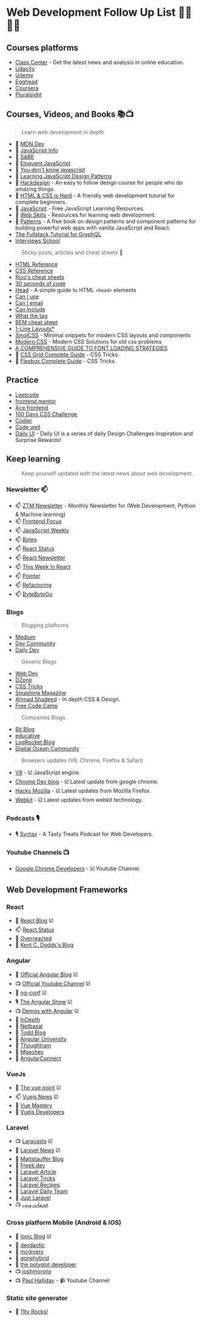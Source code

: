 # Web Development Follow Up List 👨‍💻👨‍💻

## Courses platforms

- [Class Center](https://www.classcentral.com/) - Get the latest news and analysis in online education.
- [Udacity](https://www.udacity.com)
- [Udemy](https://www.udemy.com/courses/)
- [Egghead](https://egghead.io/)
- [Coursera](https://www.coursera.org/)
- [Pluralsight](https://www.pluralsight.com/)

## Courses, Videos, and Books 📚📺

> Learn web development in depth

- 🔖 [MDN Dev](https://developer.mozilla.org/en-US/)
- 🔖 [JavaScript Info](https://javascript.info/)
- 🔖 [SABE](https://sabe.io/)
- 📕 [Eloquent JavaScript](https://eloquentjavascript.net/)
- 📕 [You don't know javascript](https://github.com/getify/You-Dont-Know-JS)
- 📕 [Learning JavaScript Design Patterns](https://addyosmani.com/resources/essentialjsdesignpatterns/book/)
- 📗 [Hackdesign](https://hackdesign.org) - An easy to follow design course for people who do amazing things.
- 📗 [HTML & CSS is Hard](https://internetingishard.com/html-and-css/) - A friendly web development tutorial for complete beginners.
- 🔗 [Java5cript](https://www.java5cript.com/) - Free JavaScript Learning Resources.
- 🔗 [Web Skills](https://andreasbm.github.io/web-skills/) - Resources for learning web development.
- 📗 [Patterns](https://www.patterns.dev/) - A free book on design patterns and component patterns for building powerful web apps with vanilla JavaScript and React.
- [The Fullstack Tutorial for GraphQL](https://www.howtographql.com/)
- [Interviews School](https://interviews.school/)

> Sticky posts, articles and cheat sheets 📌

- [HTML Reference](http://htmlreference.io/)
- [CSS Reference](http://cssreference.io/)
- [Rico's cheat sheets](https://devhints.io/)
- [30 seconds of code](https://www.30secondsofcode.org/)
- [Head](https://htmlhead.dev/) - A simple guide to HTML `<head>` elements
- [Can I use](https://caniuse.com/)
- [Can I email](https://www.caniemail.com/)
- [Can Include](https://caninclude.glitch.me/)
- [What the tag](https://whatthetag.com/#/)
- [BEM cheat sheet](https://9elements.com/bem-cheat-sheet/)
- [1-Line Layouts\*](https://1linelayouts.glitch.me/)
- [SmolCSS](https://smolcss.dev/) - Minimal snippets for modern CSS layouts and components
- [Modern CSS](https://moderncss.dev/) - Modern CSS Solutions for old css problems
- [A COMPREHENSIVE GUIDE TO FONT LOADING STRATEGIES](https://www.zachleat.com/web/comprehensive-webfonts/)
- 📜 [CSS Grid Complete Guide](https://css-tricks.com/snippets/css/complete-guide-grid/) - CSS Tricks.
- 📜 [Flexbox Complete Guide](https://css-tricks.com/snippets/css/a-guide-to-flexbox/) - CSS Tricks.

## Practice

- [Leetcode](https://leetcode.com/)
- [frontend mentor](https://www.frontendmentor.io/)
- [Ace frontend](https://www.acefrontend.com/)
- [100 Days CSS Challenge](https://100dayscss.com/)
- [Codier](https://codier.io/)
- [Code well](https://www.codewell.cc/)
- [Daily UI](https://www.dailyui.co/) - Daily UI is a series of daily Design Challenges Inspiration and Surprise Rewards!


## Keep learning

> Keep yourself updated with the latest news about web development.

### Newsletter 📫

- 📫 [ZTM Newsletter](https://zerotomastery.io/blog/) - Monthly Newsletter for (Web Development, Python & Machine learning)
- 📫 [Frontend Focus](https://frontendfoc.us/issues)
- 📫 [JavaScript Weekly](https://javascriptweekly.com/issues)
- 📫 [Bytes](https://bytes.dev/archives/)
- 📫 [React Status](https://react.statuscode.com/issues)
- 📫 [React Newsletter](https://reactnewsletter.com/issues)
- 📫 [This Week In React](https://www.getrevue.co/profile/thisweekinreact)
- 📫 [Pointer](https://www.pointer.io/archives/)
- 📫 [Refactoring](https://refactoring.fm/archive)
- 📫 [ByteByteGo](https://blog.bytebytego.com/archive)

### Blogs

> Blogging platforms

- [Medium](https://medium.com/)
- [Dev Community](https://dev.to/)
- [Daily Dev](https://daily.dev/)


> Generic Blogs

- [Web Dev](https://web.dev/)
- [DZone](https://dzone.com/)
- [CSS Tricks](https://css-tricks.com/)
- [Smashing Magazine](https://www.smashingmagazine.com/)
- [Ahmad Shadeed](https://ishadeed.com/) - In depth CSS & Design.
- [Free Code Camp](https://www.freecodecamp.org/news/)


> Companies Blogs

- [Bit Blog](https://blog.bitsrc.io/)
- [educative](https://www.educative.io/blog)
- [LogRocket Blog](https://blog.logrocket.com/)
- [Digital Ocean Community](https://www.digitalocean.com/community)

> Browsers updates (V8, Chrome, Firefox & Safari)

- [V8](https://v8.dev/) - ☑️ JavaScript engine.
- [Chrome Dev blog](https://developer.chrome.com/blog/) - ☑️ Latest update from google chrome.
- [Hacks Mozilla](https://hacks.mozilla.org/) - ☑️ Latest updates from Mozilla Firefox.
- [Webkit](https://webkit.org/blog/) - ☑️ Latest updates from webkit technology.

### Podcasts 🎙

- 🎙 [Syntax](https://syntax.fm/) - A Tasty Treats Podcast for Web Developers.

### Youtube Channels 📺

- [Google Chrome Developers](https://www.youtube.com/channel/UCnUYZLuoy1rq1aVMwx4aTzw) - ☑️ Youtube Channel.

## Web Development Frameworks

### React

- 📰 [React Blog](https://reactjs.org/blog/) ☑️
- 📫 [React Status](https://react.statuscode.com/)
- 📰 [Overreacted](https://overreacted.io/)
- 📰 [Kent C. Dodds's Blog](https://kentcdodds.com/blog)

### Angular

- 📰 [Official Angular Blog](https://blog.angular.io/) ☑️
- 📺 [Official Youtube Channel](https://www.youtube.com/c/Angular/featured) ☑️
- 📢 [ng-conf](https://www.youtube.com/channel/UCm9iiIfgmVODUJxINecHQkA) ☑️
- 🎙 [The Angular Show](https://www.spreaker.com/show/angular-show) ☑️
- 📺 [Demos with Angular](https://www.youtube.com/c/DemoswithAngular/videos) ☑️
- 📰 [InDepth](https://indepth.dev/)
- 📰 [Netbasal](https://netbasal.medium.com/)
- 📰 [Todd Blog](https://ultimatecourses.com/blog/)
- 📰 [Angular University](https://blog.angular-university.io/)
- 📰 [Thoughtram](https://blog.thoughtram.io/categories/angular)
- 📰 [Mgechev](http://blog.mgechev.com/)
- 📢 [AngularConnect](https://www.youtube.com/channel/UCzrskTiT_ObAk3xBkVxMz5g)

### VueJs

- 📰 [The vue point](https://medium.com/the-vue-point) ☑️
- 📫 [Vuejs News](https://news.vuejs.org/) ☑️
- 📰 [Vue Mastery](https://medium.com/vue-mastery)
- 📰 [Vuejs Developers](https://vuejsdevelopers.com/)

### Laravel

- 📺 [Laracasts](https://laracasts.com/) ☑️
- 📰 [Laravel News](https://laravel-news.com/) ☑️
- 📰 [Mattstauffer Blog](https://mattstauffer.com/blog/)
- 📰 [Freek.dev](https://freek.dev/)
- 📰 [Laravel Article](https://laravelarticle.com/)
- 📰 [Laravel Tricks](https://laravel-tricks.com/)
- 📰 [Laravel Recipes](http://laravel-recipes.com/)
- 📰 [Laravel Daily Team](https://laraveldaily.com/)
- 📰 [Just Laravel](http://justlaravel.com/)
- 📺 [خدمات ويب](https://5dmat-web.com/)

### Cross platform Mobile (Android & IOS)

- 📰 [Ionic Blog](http://blog.ionic.io/) ☑️
- 📰 [devdactic](https://devdactic.com/devblog/)
- 📰 [mcgivery](http://mcgivery.com/)
- 📰 [gonehybrid](https://www.gonehybrid.com/)
- 📰 [the polyglot developer](https://www.thepolyglotdeveloper.com/)
- 📺 [joshmorony](https://www.youtube.com/c/JoshuaMorony/featured)
- 📺 [Paul Halliday](https://www.youtube.com/channel/UCYJ9O6X1oFt7YGXpfRwrcWg) - 📹 Youtube Channel

### Static site generator

- 📰 [11ty Rocks!](https://11ty.rocks/)
